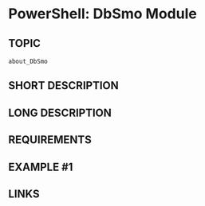 # PowerShell: DbSmo Module

## TOPIC
    about_DbSmo

## SHORT DESCRIPTION

## LONG DESCRIPTION

## REQUIREMENTS
    
## EXAMPLE #1

## LINKS


